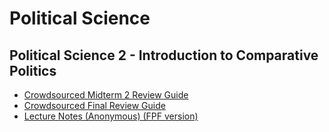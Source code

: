 # Political Science

## Political Science 2 - Introduction to Comparative Politics 

* [Crowdsourced Midterm 2 Review Guide](./files/politicalscience/ran_polisci2midterm2.docx)
* [Crowdsourced Final Review Guide](./files/politicalscience/ran_polisci2final.docx)
* [Lecture Notes (Anonymous) (FPF version)](./files/politicalscience/political_science_lecture_notes_2_fpf.docx)
